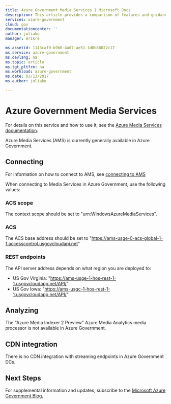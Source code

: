 ```yaml
---
title: Azure Government Media Services | Microsoft Docs
description: This article provides a comparison of features and guidance on developing applications for Azure Government.
services: azure-government
cloud: gov
documentationcenter: ''
author: juliako
manager: erikre

ms.assetid: 1143caf9-b9b0-4a07-ae51-1d0b88022c17
ms.service: azure-government
ms.devlang: na
ms.topic: article
ms.tgt_pltfrm: na
ms.workload: azure-government
ms.date: 03/13/2017
ms.author: juliako

---
```

# Azure Government Media Services 
 
For details on this service and how to use it, see the [Azure Media Services documentation](../media-services/previous/index.md).

Azure Media Services (AMS) is currently generally available in Azure Government.

## Connecting  

For information on how to connect to AMS, see [connecting to AMS](../media-services/previous/media-services-use-aad-auth-to-access-ams-api.md)

When connecting to Media Services in Azure Government, use the following values:

### ACS scope

The context scope should be set to "urn:WindowsAzureMediaServices".

### ACS

The ACS base address should be set to "https://ams-usge-0-acs-global-1-1.accesscontrol.usgovcloudapi.net"

### REST endpoints

The API server address depends on what region you are deployed to:

- US Gov Virginia: "https://ams-usge-1-hos-rest-1-1.usgovcloudapp.net/API/"
- US Gov Iowa: "https://ams-usgc-1-hos-rest-1-1.usgovcloudapp.net/API/"

## Analyzing

The "Azure Media Indexer 2 Preview" Azure Media Analytics media processor is not available in Azure Government.
 
## CDN integration

There is no CDN integration with streaming endpoints in Azure Government DCs.

## Next Steps
For supplemental information and updates, subscribe to the
<a href="https://blogs.msdn.microsoft.com/azuregov/">Microsoft Azure Government Blog. </a>

